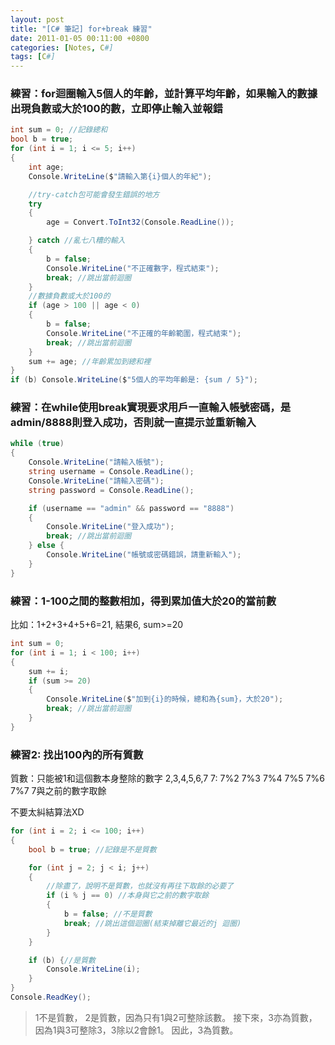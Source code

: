 ```yaml
---
layout: post
title: "[C# 筆記] for+break 練習"
date: 2011-01-05 00:11:00 +0800
categories: [Notes, C#]
tags: [C#]
---
```


### 練習：for迴圈輸入5個人的年齡，並計算平均年齡，如果輸入的數據出現負數或大於100的數，立即停止輸入並報錯
```c#
int sum = 0; //記錄總和
bool b = true;
for (int i = 1; i <= 5; i++)
{
    int age;
    Console.WriteLine($"請輸入第{i}個人的年紀");

    //try-catch包可能會發生錯誤的地方
    try 
    {
        age = Convert.ToInt32(Console.ReadLine());

    } catch //亂七八糟的輸入
    {
        b = false;
        Console.WriteLine("不正確數字，程式結束");
        break; //跳出當前迴圈
    }
    //數據負數或大於100的
    if (age > 100 || age < 0)
    {
        b = false;
        Console.WriteLine("不正確的年齡範圍，程式結束");
        break; //跳出當前迴圈
    }
    sum += age; //年齡累加到總和裡
}
if (b) Console.WriteLine($"5個人的平均年齡是: {sum / 5}");
```
### 練習：在while使用break實現要求用戶一直輸入帳號密碼，是admin/8888則登入成功，否則就一直提示並重新輸入
```c#
while (true)
{
    Console.WriteLine("請輸入帳號");
    string username = Console.ReadLine();
    Console.WriteLine("請輸入密碼");
    string password = Console.ReadLine();

    if (username == "admin" && password == "8888")
    {
        Console.WriteLine("登入成功");
        break; //跳出當前迴圈
    } else {
        Console.WriteLine("帳號或密碼錯誤，請重新輸入");
    }
}
```
### 練習：1-100之間的整數相加，得到累加值大於20的當前數 
比如：1+2+3+4+5+6=21, 結果6, sum>=20 

```c#
int sum = 0;
for (int i = 1; i < 100; i++)
{
    sum += i;
    if (sum >= 20)
    {
        Console.WriteLine($"加到{i}的時候，總和為{sum}，大於20");
        break; //跳出當前迴圈
    }
}
```
### 練習2: 找出100內的所有質數
質數：只能被1和這個數本身整除的數字
2,3,4,5,6,7
7: 7%2 7%3 7%4 7%5 7%6 7%7 7與之前的數字取餘

不要太糾結算法XD
```c#
for (int i = 2; i <= 100; i++)
{
    bool b = true; //記錄是不是質數

    for (int j = 2; j < i; j++)
    {
        //除盡了，說明不是質數，也就沒有再往下取餘的必要了
        if (i % j == 0) //本身與它之前的數字取餘
        {
            b = false; //不是質數
            break; //跳出這個迴圈(結束掉離它最近的j 迴圈)
        }
    }

    if (b) {//是質數
        Console.WriteLine(i);
    }
}
Console.ReadKey();
```

> 1不是質數， 2是質數，因為只有1與2可整除該數。 接下來，3亦為質數，因為1與3可整除3，3除以2會餘1。 因此，3為質數。
